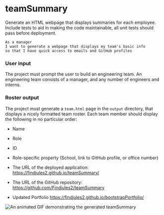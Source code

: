 # teamSummary

Generate an HTML webpage that displays summaries for each employee. Include tests to aid in making the code maintainable, all unit tests should pass before deployment.

```
As a manager
I want to generate a webpage that displays my team's basic info
so that I have quick access to emails and GitHub profiles
```

### User input

The project must prompt the user to build an engineering team. An engineering
team consists of a manager, and any number of engineers and interns.

### Roster output

The project must generate a `team.html` page in the `output` directory, that displays a nicely formatted team roster. Each team member should display the following in no particular order:

  * Name

  * Role

  * ID

  * Role-specific property (School, link to GitHub profile, or office number)



* The URL of the deployed application:
https://findjules2.github.io/teamSummary/

* The URL of the GitHub repository:
https://github.com/Findjules2/teamSummary

* Updated Portfolio
https://findjules2.github.io/bootstrapPortfolio/

![An animated GIF demonstrating the generated teamSummary](./gif/teamSummaryGiphy.gif)